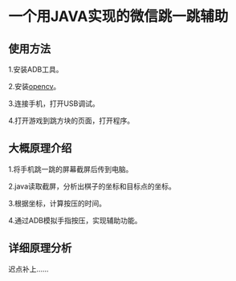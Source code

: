 一个用JAVA实现的微信跳一跳辅助
===
使用方法
-----
1.安装ADB工具。  

2.安装[opencv](http://opencv.org/opencv-3-2.html)。  

3.连接手机，打开USB调试。  

4.打开游戏到跳方块的页面，打开程序。  



大概原理介绍
-----
1.将手机跳一跳的屏幕截屏后传到电脑。  

2.java读取截屏，分析出棋子的坐标和目标点的坐标。  

3.根据坐标，计算按压的时间。  

4.通过ADB模拟手指按压，实现辅助功能。  


详细原理分析
-----
迟点补上……
